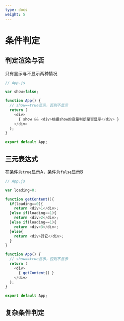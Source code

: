 ```yaml
---
type: docs
weight: 5
---
```


# 条件判定

## 判定渲染与否

只有显示与不显示两种情况

```js
// App.js

var show=false;

function App() {
  // show==true显示，否则不显示
  return (
    <div>
      { show && <div>根据show的变量判断是否显示</div> }
    </div>
  );
}

export default App;

```

## 三元表达式

在条件为`true`显示A，条件为`false`显示B

```js
// App.js

var loading=0;

function getContent(){
  if(loading==0){
    return <div>1</div>;
  }else if(loading==1){
    return <div>2</div>;
  }else if(loading==1){
    return <div>3</div>;
  }else{
    return <div>其它</div>;
  }
}

function App() {
  // show==true显示，否则不显示
  return (
    <div>
      { getContent() }
    </div>
  );
}

export default App;

```

## 复杂条件判定